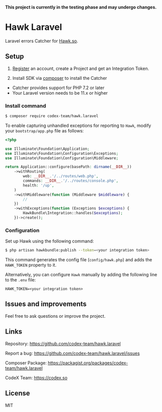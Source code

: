 **This project is currently in the testing phase and may undergo changes.**

# Hawk Laravel

Laravel errors Catcher for [Hawk.so](https://hawk.so).

## Setup

1. [Register](https://garage.hawk.so/sign-up) an account, create a Project and get an Integration Token.

2. Install SDK via [composer](https://getcomposer.org) to install the Catcher

- Catcher provides support for PHP 7.2 or later
- Your Laravel version needs to be 11.x or higher

### Install command

```bash
$ composer require codex-team/hawk.laravel
```

To enable capturing unhandled exceptions for reporting to `Hawk`, modify your `bootstrap/app.php` file as follows:

```php
<?php

use Illuminate\Foundation\Application;
use Illuminate\Foundation\Configuration\Exceptions;
use Illuminate\Foundation\Configuration\Middleware;

return Application::configure(basePath: dirname(__DIR__))
    ->withRouting(
        web: __DIR__.'/../routes/web.php',
        commands: __DIR__.'/../routes/console.php',
        health: '/up',
    )
    ->withMiddleware(function (Middleware $middleware) {
        //
    })
    ->withExceptions(function (Exceptions $exceptions) {
        HawkBundle\Integration::handles($exceptions);
    })->create();
```

### Configuration

Set up Hawk using the following command:

```bash
$ php artisan hawkbundle:publish --token=<your integration token>
```

This command generates the config file (`config/hawk.php`) and adds the `HAWK_TOKEN` property to it.

Alternatively, you can configure `Hawk` manually by adding the following line to the `.env` file:

```env
HAWK_TOKEN=<your integration token>
```

## Issues and improvements

Feel free to ask questions or improve the project.

## Links

Repository: https://github.com/codex-team/hawk.laravel

Report a bug: https://github.com/codex-team/hawk.laravel/issues

Composer Package: https://packagist.org/packages/codex-team/hawk.laravel

CodeX Team: https://codex.so

## License

MIT

